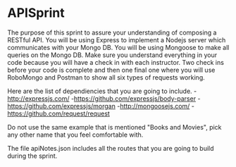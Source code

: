 # APISprint

The purpose of this sprint to assure your understanding of composing a RESTful API. You will be using Express to implement a Nodejs server which communicates with your Mongo DB. You will be using Mongoose to make all queries on the Mongo DB.
Make sure you understand everything in your code because you will have a check in with each instructor. Two check ins before your code is complete and then one final one where you will use  RoboMongo and Postman to show all six types of requests working.

Here are the list of dependiencies that you are going to include.
-http://expressjs.com/
-https://github.com/expressjs/body-parser
-https://github.com/expressjs/morgan
-http://mongoosejs.com/
-https://github.com/request/request


Do not use the same example that is mentioned "Books and Movies", pick any other name that you feel comfortable with.

The file apiNotes.json includes all the routes that you are going to build during the sprint.

